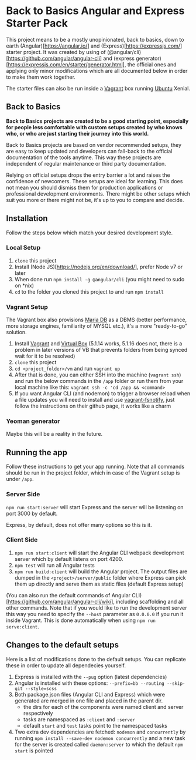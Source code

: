 # Back to Basics Angular and Express Starter Pack

This project means to be a mostly unopinionated, back to basics, down to earth (Angular)[https://angular.io/] and (Express)[https://expressjs.com/] starter project. It was created by using of (@angular/cli)[https://github.com/angular/angular-cli] and (express generator)[https://expressjs.com/en/starter/generator.html], the official ones and applying only minor modifications which are all documented below in order to make them work together. 

The starter files can also be run inside a [Vagrant](https://www.vagrantup.com/) box running [Ubuntu](https://www.vagrantup.com/) Xenial.

## Back to Basics 

__Back to Basics projects are created to be a good starting point, especially for people less comfortable with custom setups created by who knows who, or who are just starting their journey into this world.__

Back to Basics projects are based on vendor recommended setups, they are easy to keep updated and developers can fall-back to the official documentation of the tools anytime. This way these projects are independent of regular maintenance or third party documentation.

Relying on official setups drops the entry barrier a lot and raises the confidence of newcomers. These setups are ideal for learning. This does not mean you should dismiss them for production applications or professional development environments. There might be other setups which suit you more or there might not be, it's up to you to compare and decide.

## Installation

Follow the steps below which match your desired development style.

### Local Setup

1. ```clone``` this project
2. Install (Node JS)[https://nodejs.org/en/download/], prefer Node v7 or later
3. When done run ```npm install -g @angular/cli``` (you might need to sudo on *nix)
4. ```cd``` to the folder you cloned this project to and run ```npm install```

### Vagrant Setup

The Vagrant box also provisions [Maria DB](https://mariadb.org/) as a DBMS (better performance, more storage engines, familiarity of MYSQL etc.), it's a more "ready-to-go" solution.

1. Install [Vagrant](https://www.vagrantup.com/) and [Virtual Box](https://www.virtualbox.org/) (5.1.14 works, 5.1.16 does not, there is a problem in later versions of VB that prevents folders from being synced wait for it to be resolved)
2. ```clone``` this project
3. ```cd <project_folder>/vm``` and run ```vagrant up```
4. After that is done, you can either SSH into the machine (```vagrant ssh```) and run the below commands in the ```/app``` folder or run them from your local machine like this: ```vagrant ssh -c 'cd /app && <command>```
5. If you want Angular CLI (and nodemon) to trigger a browser reload when a file updates you will need to install and use [vagrant-fsnotify](https://github.com/adrienkohlbecker/vagrant-fsnotify), just follow the instructions on their github page, it works like a charm

### Yeoman generator

Maybe this will be a reality in the future.

## Running the app

Follow these instructions to get your app running. Note that all commands should be run in the project folder, which in case of the Vagrant setup is under ```/app```.

### Server Side

```npm run start:server``` will start Express and the server will be listening on port 3000 by default. 

Express, by default, does not offer many options so this is it.

### Client Side

1. ```npm run start:client``` will start the Angular CLI webpack development server which by default listens on port 4200.
2. ```npm test``` will run all Angular tests
3. ```npm run build:client``` will build the Angular project. The output files are dumped in the ```<project>/server/public``` folder where Express can pick them up directly and serve them as static files (default Express setup)

(You can also run the default commands of Angular CLI)[https://github.com/angular/angular-cli/wiki], including scaffolding and all other commands. Note that if you would like to run the development server this way you need to specify the ```--host``` parameter as ```0.0.0.0``` if you run it inside Vagrant. This is done automatically when using ```npm run serve:client```.

## Changes to the default setups

Here is a list of modifications done to the default setups. You can replicate these in order to update all dependecies yourself.

1. Express is installed with the ```--pug``` option (latest dependencies) 
2. Angular is installed with these options: ```--prefix=bb --routing --skip-git --style=scss```
3. Both package.json files (Angular CLI and Express) which were generated are merged in one file and placed in the parent dir.
    - the dirs for each of the components were named client and server respectively
    - tasks are namespaced as ```:client``` and ```:server```
    - default ```start``` and ```test``` tasks point to the namespaced tasks
4. Two extra dev dependencies are fetched: ```nodemon``` and ```concurrently``` by running ```npm install --save-dev nodemon concurrently``` and a new task for the server is created called ```daemon:server``` to which the default ```npm start``` is pointed

